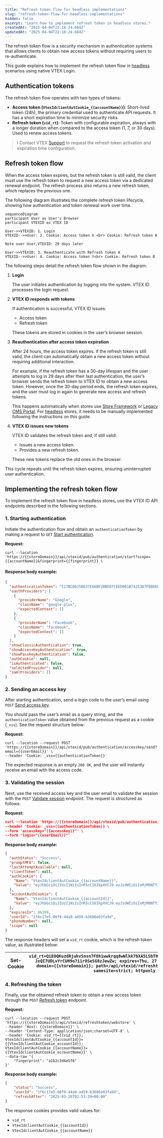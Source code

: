 ```yaml
---
title: "Refresh token flow for headless implementations"
slug: "refresh-token-flow-for-headless-implementations"
hidden: false
excerpt: "Learn how to implement refresh token in headless stores."
createdAt: "2025-04-04T22:18:24.684Z"
updatedAt: "2025-04-04T22:18:24.684Z"
---
```


The refresh token flow is a security mechanism in authentication systems that allows clients to obtain new access tokens without requiring users to re-authenticate.

This guide explains how to implement the refresh token flow in [headless](https://developers.vtex.com/docs/guides/headless-commerce) scenarios using native VTEX Login.

## Authentication tokens

The refresh token flow operates with two types of tokens:

* **Access token (`VtexIdclientAutCookie_{{accountName}}`)**: Short-lived token (24h), the primary credential used to authenticate API requests. It has a short expiration time to minimize security risks.  
* **Refresh token (`vid_rt`)**: Token with configurable expiration, always with a longer duration when compared to the access token (1, 7, or 30 days). Used to renew access tokens.

>ℹ️ Contact VTEX [Support](https://support.vtex.com/hc/en-us/requests) to request the refresh token activation and expiration time configuration.

## Refresh token flow

When the access token expires, but the refresh token is still valid, the client must use the refresh token to request a new access token via a dedicated renewal endpoint. The refresh process also returns a new refresh token, which replaces the previous one.

The following diagram illustrates the complete refresh token lifecycle, showing how authentication and token renewal work over time.

```mermaid
sequenceDiagram
participant User as User's Browser
participant VTEXID as VTEX ID

User->>VTEXID: 1. Login
VTEXID-->>User: 2. Cookie: Access token X <br> Cookie: Refresh token A

Note over User,VTEXID: 29 days later

User->>VTEXID: 3. Reauthenticate with Refresh token A
VTEXID-->>User: 4. Cookie: Access token Y<br> Cookie: Refresh token B
```

The following steps detail the refresh token flow shown in the diagram:

1. **Login**

   The user initiates authentication by logging into the system. VTEX ID processes the login request.

2. **VTEX ID responds with tokens**

   If authentication is successful, VTEX ID issues:

     * Access token
     * Refresh token

   These tokens are stored in cookies in the user’s browser session.

3. **Reauthentication after access token expiration**

   After 24 hours, the access token expires. If the refresh token is still valid, the client can automatically obtain a new access token without requiring additional interaction.

   For example, if the refresh token has a 30-day lifespan and the user attempts to log in 29 days after their last authentication, the user’s browser sends the refresh token to VTEX ID to obtain a new access token. However, once the 30-day period ends, the refresh token expires, and the user must log in again to generate new access and refresh tokens.

   This happens automatically when stores use [Store Framework](https://developers.vtex.com/docs/guides/store-framework) or [Legacy CMS Portal](https://help.vtex.com/en/tracks/cms--2YcpgIljVaLVQYMzxQbc3z/1oN446gRGcR2s70RvBCAmj). For [headless](https://developers.vtex.com/docs/guides/headless-commerce) stores, it needs to be manually implemented following the instructions on this guide.

1. **VTEX ID issues new tokens**

   VTEX ID validates the refresh token and, if still valid:

     * Issues a new access token.
     * Provides a new refresh token.

   These new tokens replace the old ones in the browser.

This cycle repeats until the refresh token expires, ensuring uninterrupted user authentication.

## Implementing the refresh token flow

To implement the refresh token flow in headless stores, use the VTEX ID API endpoints described in the following sections.

### 1. Starting authentication

Initiate the authentication flow and obtain an `authenticationToken` by making a request to `GET` [Start authentication](https://developers.vtex.com/docs/api-reference/vtex-id-api#get-/api/vtexid/pub/authentication/start).

**Request:**

```curl
curl --location 'https://{{storeDomain}}/api/vtexid/pub/authentication/start?scope={{accountName}}&fingerprint={{fingerprint}} \
```

#### **Response body example:**

```json
{
  "authenticationToken": "C17BCD635B637E66BF2BBE07CEED0B1B7425387FB8D6E42FE68EBCE7A49193F2",
  "oauthProviders": [
    {
      "providerName": "Google",
      "className": "google-plus",
      "expectedContext": []
    },
    {
      "providerName": "Facebook",
      "className": "facebook",
      "expectedContext": []
    }
  ],
  "showClassicAuthentication": true,
  "showAccessKeyAuthentication": true,
  "showPasskeyAuthentication": false,
  "authCookie": null,
  "isAuthenticated": false,
  "selectedProvider": null,
  "samlProviders": []
}
```

### 2. Sending an access key

After starting authentication, send a login code to the user’s email using `POST` [Send access key](https://developers.vtex.com/docs/api-reference/vtex-id-api#post-/api/vtexid/pub/authentication/accesskey/send).

You should pass the user’s email as a query string, and the `authenticationToken` value obtained from the previous request as a cookie (`_vss`). See the request structure below:

**Request:**

```curl
curl --location --request POST 'https://{{storeDomain}}/api/vtexid/pub/authentication/accesskey/send?email={{userEmail}}' \
--header 'Cookie: _vss={{authenticationToken}}'
```

The expected response is an empty `200 OK`, and the user will instantly receive an email with the access code.

### 3. Validating the session

Next, use the received access key and the user email to validate the session with the `POST` [Validate session](https://developers.vtex.com/docs/api-reference/vtex-id-api#post-/api/vtexid/pub/authentication/accesskey/validate) endpoint. The request is structured as follows:

**Request:**

```json
curl --location 'https://{{storeDomain}}/api/vtexid/pub/authentication/accesskey/validate' \
--header 'Cookie: _vss={{authenticationToken}} \
--form 'accesskey="{{accessKey}}"' \
--form 'login="{{userEmail}}"'
```

**Response body example:**

```json
{
  "authStatus": "Success",
  "promptMFA": false,
  "lastAttemptAvailable": null,
  "clientToken": null,
  "authCookie": {
    "Name": "VtexIdclientAutCookie_{{accountName}}",
    "Value": "eyJhbGciOiJIUzI1NiIsInR5cCI6IkpXVCJ9.eyJzdWIiOiIxMjM0NTY3ODkwIiwibmFtZSI6IkpvaG4gRG9lIiwiaWF0IjoxNTE2MjM5MDIyfQ.SflKxwRJSMeKKF2QT4fwpMeJf36POk6yJV_adQssw5c"
  },
  "accountAuthCookie": {
    "Name": "VtexIdclientAutCookie_{{accountId}}",
    "Value": "eyJhbGciOiJIUzI1NiIsInR5cCI6IkpXVCJ9.eyJzdWIiOiIxMjM0NTY3ODkwIiwibmFtZSI6IkpvaG4gRG9lIiwiaWF0IjoxNTE2MjM5MDIyfQ.SflKxwRJSMeKKF2QT4fwpMeJf36POk6yJV_adQssw5c"
  },
  "expiresIn": 86399,
  "userId": "1f6c17e5-06f9-44a9-a459-b3686e03fa9d",
  "phoneNumber": null,
  "scope": null
}
```

The response headers will set a `vid_rt` cookie, which is the refresh token value, as illustrated below:

| Set-Cookie | `vid_rt=QiEOQKuzdRjukvSnsn7F8h1wwkrqq8wWlkk7bXA5LSbTHkbKbYEfDJ7MGb6_pllGWd1VQ-JxQI7UDLvYrCUH9o7i1rOSeSG8zJewZw; expires=Thu, 27 Mar 2025 10:22:49 GMT; domain={{storeDomain}}; path=/api/vtexid/refreshtoken/webstore; secure; samesite=strict; httponly` |
| - | - |

### 4. Refreshing the token

Finally, use the obtained refresh token to obtain a new access token through the `POST` [Refresh token](https://developers.vtex.com/docs/api-reference/vtex-id-api#post-/api/vtexid/refreshtoken/webstore) endpoint.

**Request:**

```curl
curl --location --request POST 'https://{{storeDomain}}/api/vtexid/refreshtoken/webstore' \
--header 'Host: {{storeDomain}}' \
--header 'Content-Type: application/json;charset=UTF-8' \
--header 'Cookie: vid_rt={{vid_rt}};
VtexIdclientAutCookie_{{accountId}}={{VtexIdclientAutCookie_accountId}}; VtexIdclientAutCookie_{{accountName}}={{VtexIdclientAutCookie_accountName}}' \
--data-raw '{
    "fingerprint": "a1b2c3d4e5f6"
}'
```

**Response body example:**

```json
{
    "status": "Success",
    "userId": "1f6c17e5-06f9-44a9-a459-b3686e03fa9d",
    "refreshAfter": "2025-03-26T02:53:39+00:00"
}
```

The response cookies provides valid values for:

* `vid_rt`
* `VtexIdclientAutCookie_{{accountId}}`
* `VtexIdclientAutCookie_{{accountName}}`
